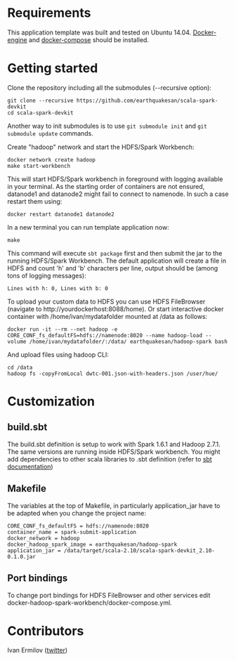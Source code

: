 # Requirements

This application template was built and tested on Ubuntu 14.04. [Docker-engine](https://docs.docker.com/engine/installation/linux/ubuntulinux/) and [docker-compose](https://docs.docker.com/compose/install/) should be installed.

# Getting started

Clone the repository including all the submodules (--recursive option):
```
git clone --recursive https://github.com/earthquakesan/scala-spark-devkit
cd scala-spark-devkit
```

Another way to init submodules is to use ```git submodule init``` and ```git submodule update``` commands.

Create "hadoop" network and start the HDFS/Spark Workbench:
```
docker network create hadoop
make start-workbench
```

This will start HDFS/Spark workbench in foreground with logging available in your terminal. As the starting order of containers are not ensured, datanode1 and datanode2 might fail to connect to namenode. In such a case restart them using:
```
docker restart datanode1 datanode2
```

In a new terminal you can run template application now:
```
make
```

This command will execute ```sbt package``` first and then submit the jar to the running HDFS/Spark Workbench.
The default application will create a file in HDFS and count 'h' and 'b' characters per line, output should be (among tons of logging messages):
```
Lines with h: 0, Lines with b: 0
```

To upload your custom data to HDFS you can use HDFS FileBrowser (navigate to http://yourdockerhost:8088/home).
Or start interactive docker container with /home/ivan/mydatafolder mounted at /data as follows:
```
docker run -it --rm --net hadoop -e CORE_CONF_fs_defaultFS=hdfs://namenode:8020 --name hadoop-load --volume /home/ivan/mydatafolder/:/data/ earthquakesan/hadoop-spark bash
```
And upload files using hadoop CLI:
```
cd /data
hadoop fs -copyFromLocal dwtc-001.json-with-headers.json /user/hue/
```

# Customization
## build.sbt

The build.sbt definition is setup to work with Spark 1.6.1 and Hadoop 2.7.1. The same versions are running inside HDFS/Spark workbench. You might add dependencies to other scala libraries to .sbt definition (refer to [sbt documentation](http://www.scala-sbt.org/))

## Makefile

The variables at the top of Makefile, in particularly application_jar have to be adapted when you change the project name:
```
CORE_CONF_fs_defaultFS = hdfs://namenode:8020
container_name = spark-submit-application
docker_network = hadoop
docker_hadoop_spark_image = earthquakesan/hadoop-spark
application_jar = /data/target/scala-2.10/scala-spark-devkit_2.10-0.1.0.jar
```

## Port bindings

To change port bindings for HDFS FileBrowser and other services edit docker-hadoop-spark-workbench/docker-compose.yml.

# Contributors

Ivan Ermilov ([twitter](https://twitter.com/earthquakesan))
